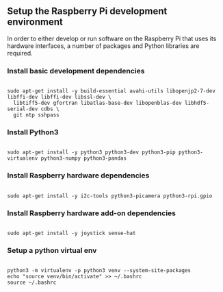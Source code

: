 ## Setup the Raspberry Pi development environment

In order to either develop or run software on the Raspberry Pi that uses its hardware interfaces, a number of packages and Python libraries are required.

### Install basic development dependencies

```shell

sudo apt-get install -y build-essential avahi-utils libopenjp2-7-dev libffi-dev libffi-dev libssl-dev \
  libtiff5-dev gfortran libatlas-base-dev libopenblas-dev libhdf5-serial-dev cdbs \
  git ntp sshpass

```

### Install Python3

```shell

sudo apt-get install -y python3 python3-dev python3-pip python3-virtualenv python3-numpy python3-pandas

```

### Install Raspberry hardware dependencies

```shell

sudo apt-get install -y i2c-tools python3-picamera python3-rpi.gpio

```

### Install Raspberry hardware add-on dependencies

```shell

sudo apt-get install -y joystick sense-hat

```

### Setup a python virtual env

```shell

python3 -m virtualenv -p python3 venv --system-site-packages
echo "source venv/bin/activate" >> ~/.bashrc
source ~/.bashrc

```

